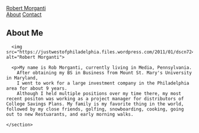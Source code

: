 <!doctype html>
<html lang="en-us">

<head>
  <meta charset="UTF-8">
  <title>About | Robert Morganti</title>
  <link rel="stylesheet" type="text/css" href="Homework wk1.css">
</head>

<body>
      <a href="index.html" id="logo">Robert Morganti</a>
      <nav>
        <a href="index.html">About</a>
        <a href="contact.html">Contact</a>
      </nav>
    </div>
  </header>

  <div>
    <section class="main-section">
      <h1>About Me</h1>

      <img src="https://justwestofphiladelphia.files.wordpress.com/2011/01/dscn7248.jpg" alt="Robert Morganti">

      <p>My name is Rob Morganti, currently living in Media, Pennsylvania. 
        After obtaining my BS in Business from Mount St. Mary's University in Maryland, 
        I went to work for a large investment company in the Philadelphia area for about 9 years. 
        Although I held multiple positions over my time there, my most recent positon was working as a project manager for distributors of College Savings Plans. My family is my favorite thing in the world, followed by my close friends, golfing, snowboarding, cooking, going out to new Restuarants, and early morning walks. 

    </section>

  </div>

</body>

</html>
